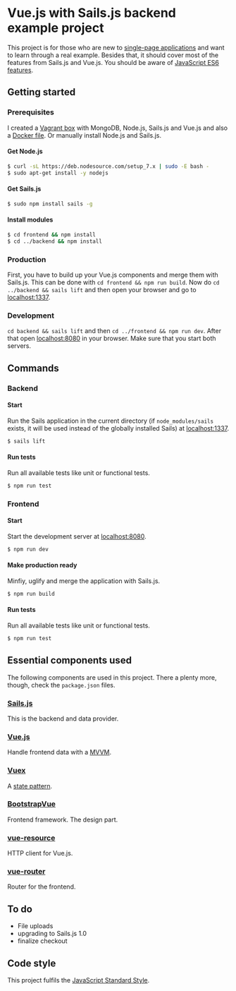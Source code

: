# Vue.js with Sails.js backend example project
This project is for those who are new to 
[single-page applications](https://en.wikipedia.org/wiki/Single-page_application) and want to learn through a real 
example. Besides that, it should cover most of the features from Sails.js and Vue.js. You should be aware of 
[JavaScript ES6 features](http://es6-features.org).

## Getting started
### Prerequisites
I created a [Vagrant box](https://github.com/ndabAP/Vagrant-box-with-Sails.js-Vue.js-and-MongoDB) with MongoDB, Node.js, 
Sails.js and Vue.js and also a 
[Docker file](https://github.com/ndabAP/Docker-image-with-Sails.js-vue-cli-Node.js-and-MongoDB). Or manually install 
Node.js and Sails.js.

#### Get Node.js

```bash
$ curl -sL https://deb.nodesource.com/setup_7.x | sudo -E bash -
$ sudo apt-get install -y nodejs
```

#### Get Sails.js

```bash
$ sudo npm install sails -g
```

#### Install modules

```bash
$ cd frontend && npm install
$ cd ../backend && npm install
```

### Production
First, you have to build up your Vue.js components and merge them with Sails.js. This can be done with 
`cd frontend && npm run build`. Now do `cd ../backend && sails lift` and then open your browser and go to 
[localhost:1337](http://localhost:1337).

### Development
`cd backend && sails lift` and then `cd ../frontend && npm run dev`. After that open 
[localhost:8080](http://localhost:8080) in your browser. Make sure that you start both servers.

## Commands

### Backend


#### Start
Run the Sails application in the current directory (if `node_modules/sails` exists, it will be used instead of the 
globally installed Sails) at [localhost:1337](http://localhost:1337).

```bash
$ sails lift
```

#### Run tests
Run all available tests like unit or functional tests.

```bash
$ npm run test
```
### Frontend

#### Start
Start the development server at [localhost:8080](http://localhost:8080).

```bash
$ npm run dev
```

#### Make production ready
Minfiy, uglify and merge the application with Sails.js.

```bash
$ npm run build
```

#### Run tests
Run all available tests like unit or functional tests.

```bash
$ npm run test
```

## Essential components used
The following components are used in this project. There a plenty more, though, check the `package.json` files.

### [Sails.js](https://github.com/balderdashy/sails)
This is the backend and data provider.

### [Vue.js](https://github.com/vuejs/vue)
Handle frontend data with a [MVVM](https://en.wikipedia.org/wiki/Model%E2%80%93view%E2%80%93viewmodel).

### [Vuex](https://github.com/vuejs/vuex)
A [state pattern](https://en.wikipedia.org/wiki/State_pattern).

### [BootstrapVue](https://github.com/bootstrap-vue/bootstrap-vue)
Frontend framework. The design part.

### [vue-resource](https://github.com/pagekit/vue-resource)
HTTP client for Vue.js.

### [vue-router](https://github.com/vuejs/vue-router)
Router for the frontend.

## To do
- File uploads
- upgrading to Sails.js 1.0
- finalize checkout

## Code style
This project fulfils the [JavaScript Standard Style](https://standardjs.com/).
